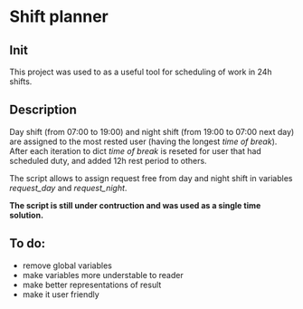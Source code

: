 # Shift planner
## Init
This project was used to as a useful tool for scheduling of work in 24h shifts.
## Description
Day shift (from 07:00 to 19:00) and night shift (from 19:00 to 07:00 next day) are assigned to the most rested user (having the longest _time of break_).
After each iteration to dict _time of break_ is reseted for user that had scheduled duty, and added 12h rest period to others.


The script allows to assign request free from day and night shift in variables _request_day_ and _request_night_.

**The script is still under contruction and was used as a single time solution.**

## To do:
- remove global variables
- make variables more understable to reader
- make better representations of result
- make it user friendly
